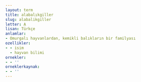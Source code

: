 ```yaml
---
layout: term
title: alabalıkgiller
slug: alabalikgiller
letter: A
lisan: Türkçe
anlamlar:
- Omurgalı hayvanlardan, kemikli balıkların bir familyası
ozellikler:
- - isim
  - hayvan bilimi
ornekler:
- - ''
orneklerkaynak:
- - ''
---
```

